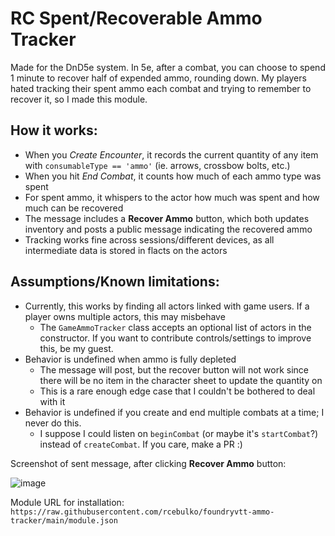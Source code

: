 # RC Spent/Recoverable Ammo Tracker

Made for the DnD5e system. In 5e, after a combat, you can choose to spend 1 minute to recover half of expended ammo, rounding down. My players hated tracking their spent ammo each combat and trying to remember to recover it, so I made this module.

## How it works:
- When you *Create Encounter*, it records the current quantity of any item with `consumableType == 'ammo'` (ie. arrows, crossbow bolts, etc.)
- When you hit *End Combat*, it counts how much of each ammo type was spent
- For spent ammo, it whispers to the actor how much was spent and how much can be recovered
- The message includes a **Recover Ammo** button, which both updates inventory and posts a public message indicating the recovered ammo
- Tracking works fine across sessions/different devices, as all intermediate data is stored in flacts on the actors

## Assumptions/Known limitations:
- Currently, this works by finding all actors linked with game users. If a player owns multiple actors, this may misbehave
  - The `GameAmmoTracker` class accepts an optional list of actors in the constructor. If you want to contribute controls/settings to improve this, be my guest.
- Behavior is undefined when ammo is fully depleted
  - The message will post, but the recover button will not work since there will be no item in the character sheet to update the quantity on
  - This is a rare enough edge case that I couldn't be bothered to deal with it
- Behavior is undefined if you create and end multiple combats at a time; I never do this.
  - I suppose I could listen on `beginCombat` (or maybe it's `startCombat`?) instead of `createCombat`. If you care, make a PR :)

Screenshot of sent message, after clicking **Recover Ammo** button:

![image](https://user-images.githubusercontent.com/6694512/111404107-99525380-86a4-11eb-8165-693667abda0d.png)

Module URL for installation: `https://raw.githubusercontent.com/rcebulko/foundryvtt-ammo-tracker/main/module.json`
